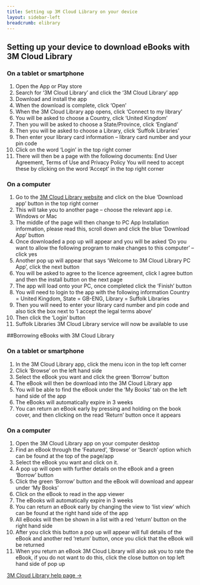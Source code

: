 ```yaml
---
title: Setting up 3M Cloud Library on your device
layout: sidebar-left
breadcrumb: elibrary
---
```

## Setting up your device to download eBooks with 3M Cloud Library

### On a tablet or smartphone

1. Open the App or Play store
2. Search for ‘3M Cloud Library’ and click the ‘3M Cloud Library’ app
3. Download and install the app
4. When the download is complete, click ‘Open’
5. When the 3M Cloud Library app opens, click ‘Connect to my library’
6. You will be asked to choose a Country, click ‘United Kingdom’
7. Then you will be asked to choose a State/Province, click ‘England’
8. Then you will be asked to choose a Library, click ‘Suffolk Libraries’
9. Then enter your library card information – library card number and your pin code
10. Click on the word ‘Login’ in the top right corner
11. There will then be a page with the following documents: End User Agreement, Terms of Use and Privacy Policy You will need to accept these by clicking on the word ‘Accept’ in the top right corner

### On a computer

1. Go to the [3M Cloud Library website](http://ebook.3m.com/library/suffolk/featured) and click on the blue ‘Download app’ button in the top right corner
2. This will take you to another page – choose the relevant app i.e. Windows or Mac
3. The middle of the page will then change to PC App Installation information, please read this, scroll down and click the blue ‘Download App’ button
4. Once downloaded a pop up will appear and you will be asked ‘Do you want to allow the following program to make changes to this computer’ – click yes
5. Another pop up will appear that says ‘Welcome to 3M Cloud Library PC App’, click the next button
6. You will be asked to agree to the licence agreement, click I agree button and then the install button on the next page
7. The app will load onto your PC, once completed click the ‘Finish’ button
8. You will need to login to the app with the following information Country = United Kingdom, State = GB-ENG, Library = Suffolk Libraries
9. Then you will need to enter your library card number and pin code and also tick the box next to ‘I accept the legal terms above’
10. Then click the ‘Login’ button
11. Suffolk Libraries 3M Cloud Library service will now be available to use


##Borrowing eBooks with 3M Cloud Library

### On a tablet or smartphone

1. In the 3M Cloud Library app, click the menu icon in the top left corner
2. Click ‘Browse’ on the left hand side
3. Select the eBook you want and click the green ‘Borrow’ button
4. The eBook will then be download into the 3M Cloud Library app
5. You will be able to find the eBook under the ‘My Books’ tab on the left hand side of the app
6. The eBooks will automatically expire in 3 weeks
7. You can return an eBook early by pressing and holding on the book cover, and then clicking on the read ‘Return’ button once it appears

### On a computer

1. Open the 3M Cloud Library app on your computer desktop
2. Find an eBook through the ‘Featured’, ‘Browse’ or ‘Search’ option which can be found at the top of the page/app
3. Select the eBook you want and click on it.
4. A pop up will open with further details on the eBook and a green ‘Borrow’ button
5. Click the green ‘Borrow’ button and the eBook will download and appear under ‘My Books’
6. Click on the eBook to read in the app viewer
7. The eBooks will automatically expire in 3 weeks
8. You can return an eBook early by changing the view to ‘list view’ which can be found at the right hand side of the app
9. All eBooks will then be shown in a list with a red ‘return’ button on the right hand side
10. After you click this button a pop up will appear will full details of the eBook and another red ‘return’ button, once you click that the eBook will be returned
11. When you return an eBook 3M Cloud Library will also ask you to rate the eBook, if you do not want to do this, click the close button on top left hand side of pop up

[3M Cloud Library help page →](http://www.3m.com/us/library/eBook/support.html)
